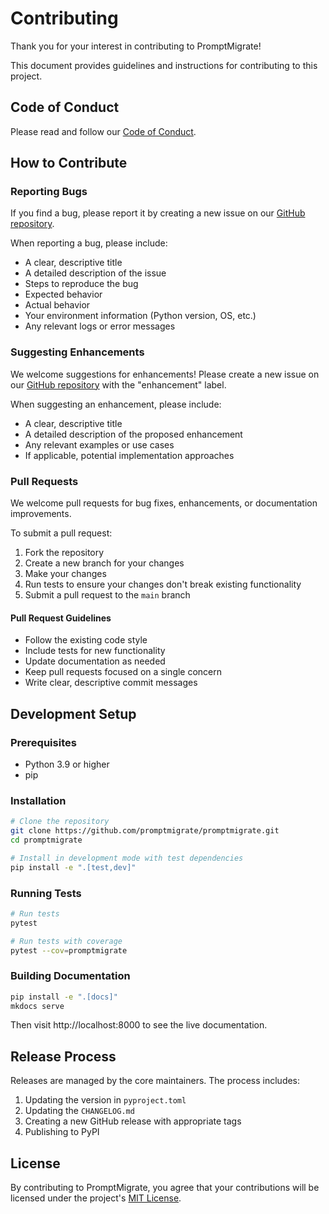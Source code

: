 # Contributing

Thank you for your interest in contributing to PromptMigrate!

This document provides guidelines and instructions for contributing to this project.

## Code of Conduct

Please read and follow our [Code of Conduct](https://github.com/promptmigrate/promptmigrate/blob/main/CODE_OF_CONDUCT.md).

## How to Contribute

### Reporting Bugs

If you find a bug, please report it by creating a new issue on our [GitHub repository](https://github.com/promptmigrate/promptmigrate/issues).

When reporting a bug, please include:

- A clear, descriptive title
- A detailed description of the issue
- Steps to reproduce the bug
- Expected behavior
- Actual behavior
- Your environment information (Python version, OS, etc.)
- Any relevant logs or error messages

### Suggesting Enhancements

We welcome suggestions for enhancements! Please create a new issue on our [GitHub repository](https://github.com/promptmigrate/promptmigrate/issues) with the "enhancement" label.

When suggesting an enhancement, please include:

- A clear, descriptive title
- A detailed description of the proposed enhancement
- Any relevant examples or use cases
- If applicable, potential implementation approaches

### Pull Requests

We welcome pull requests for bug fixes, enhancements, or documentation improvements.

To submit a pull request:

1. Fork the repository
2. Create a new branch for your changes
3. Make your changes
4. Run tests to ensure your changes don't break existing functionality
5. Submit a pull request to the `main` branch

#### Pull Request Guidelines

- Follow the existing code style
- Include tests for new functionality
- Update documentation as needed
- Keep pull requests focused on a single concern
- Write clear, descriptive commit messages

## Development Setup

### Prerequisites

- Python 3.9 or higher
- pip

### Installation

```bash
# Clone the repository
git clone https://github.com/promptmigrate/promptmigrate.git
cd promptmigrate

# Install in development mode with test dependencies
pip install -e ".[test,dev]"
```

### Running Tests

```bash
# Run tests
pytest

# Run tests with coverage
pytest --cov=promptmigrate
```

### Building Documentation

```bash
pip install -e ".[docs]"
mkdocs serve
```

Then visit http://localhost:8000 to see the live documentation.

## Release Process

Releases are managed by the core maintainers. The process includes:

1. Updating the version in `pyproject.toml`
2. Updating the `CHANGELOG.md`
3. Creating a new GitHub release with appropriate tags
4. Publishing to PyPI

## License

By contributing to PromptMigrate, you agree that your contributions will be licensed under the project's [MIT License](https://github.com/promptmigrate/promptmigrate/blob/main/LICENSE).
